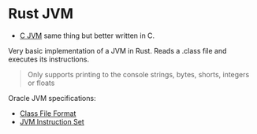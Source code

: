 # Rust JVM

- [C JVM](https://github.com/santiago0411/C-JVM) same thing but better written in C.

Very basic implementation of a JVM in Rust. Reads a .class file and executes its instructions.

> Only supports printing to the console strings, bytes, shorts, integers or floats

Oracle JVM specifications:
- [Class File Format](https://docs.oracle.com/javase/specs/jvms/se7/html/jvms-4.html)
- [JVM Instruction Set](https://docs.oracle.com/javase/specs/jvms/se7/html/jvms-6.html)

